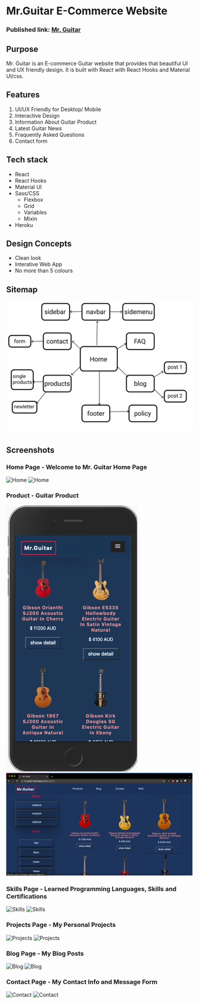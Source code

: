 <!-- # Getting Started with Create React App

This project was bootstrapped with [Create React App](https://github.com/facebook/create-react-app).

## Available Scripts

In the project directory, you can run:

### `npm start`

Runs the app in the development mode.\
Open [http://localhost:3000](http://localhost:3000) to view it in the browser.

The page will reload if you make edits.\
You will also see any lint errors in the console.

### `npm test`

Launches the test runner in the interactive watch mode.\
See the section about [running tests](https://facebook.github.io/create-react-app/docs/running-tests) for more information.

### `npm run build`

Builds the app for production to the `build` folder.\
It correctly bundles React in production mode and optimizes the build for the best performance.

The build is minified and the filenames include the hashes.\
Your app is ready to be deployed!

See the section about [deployment](https://facebook.github.io/create-react-app/docs/deployment) for more information.

### `npm run eject`

**Note: this is a one-way operation. Once you `eject`, you can’t go back!**

If you aren’t satisfied with the build tool and configuration choices, you can `eject` at any time. This command will remove the single build dependency from your project.

Instead, it will copy all the configuration files and the transitive dependencies (webpack, Babel, ESLint, etc) right into your project so you have full control over them. All of the commands except `eject` will still work, but they will point to the copied scripts so you can tweak them. At this point you’re on your own.

You don’t have to ever use `eject`. The curated feature set is suitable for small and middle deployments, and you shouldn’t feel obligated to use this feature. However we understand that this tool wouldn’t be useful if you couldn’t customize it when you are ready for it.

## Learn More

You can learn more in the [Create React App documentation](https://facebook.github.io/create-react-app/docs/getting-started).

To learn React, check out the [React documentation](https://reactjs.org/).

### Code Splitting

This section has moved here: [https://facebook.github.io/create-react-app/docs/code-splitting](https://facebook.github.io/create-react-app/docs/code-splitting)

### Analyzing the Bundle Size

This section has moved here: [https://facebook.github.io/create-react-app/docs/analyzing-the-bundle-size](https://facebook.github.io/create-react-app/docs/analyzing-the-bundle-size)

### Making a Progressive Web App

This section has moved here: [https://facebook.github.io/create-react-app/docs/making-a-progressive-web-app](https://facebook.github.io/create-react-app/docs/making-a-progressive-web-app)

### Advanced Configuration

This section has moved here: [https://facebook.github.io/create-react-app/docs/advanced-configuration](https://facebook.github.io/create-react-app/docs/advanced-configuration)

### Deployment

This section has moved here: [https://facebook.github.io/create-react-app/docs/deployment](https://facebook.github.io/create-react-app/docs/deployment)

### `npm run build` fails to minify

This section has moved here: [https://facebook.github.io/create-react-app/docs/troubleshooting#npm-run-build-fails-to-minify](https://facebook.github.io/create-react-app/docs/troubleshooting#npm-run-build-fails-to-minify)



<iframe style="border: 1px solid rgba(0, 0, 0, 0.1);" width="800" height="450" src="https://www.figma.com/embed?embed_host=share&url=https%3A%2F%2Fwww.figma.com%2Ffile%2Fl3iPGL4nYnO9NFPYtQfZnA%2FUntitled%3Fnode-id%3D1%253A3" allowfullscreen></iframe>
 -->

# Mr.Guitar E-Commerce Website

### Published link: [Mr. Guitar](https://mr-guitar.herokuapp.com/)

## Purpose

Mr. Guitar is an E-commerce Guitar website that provides that beautiful UI and UX friendly design. It is built with React with React Hooks and Material UI/css.

## Features

1. UI/UX Friendly for Desktop/ Mobile
1. Interactive Design
1. Information About Guitar Product
1. Latest Guitar News
1. Fraquently Asked Questions
1. Contact form

## Tech stack

- React
- React Hooks
- Material UI
- Sass/CSS
  - Flexbox
  - Grid
  - Variables
  - Mixin
- Heroku

## Design Concepts

- Clean look
- Interative Web App
- No more than 5 colours

## Sitemap

<img src="./doc/mr-guitar-sitemap.png" width="500">

## Screenshots

### Home Page - Welcome to Mr. Guitar Home Page

![Home](https://github.com/TanjaKuo/guitar-project/blob/main/doc/home.gif)
![Home](https://github.com/TanjaKuo/guitar-project/blob/main/doc/mobile.gif)

### Product - Guitar Product

<img src="./doc/product-mobile.png" >
<img src="./doc/product.png" width="500">

### Skills Page - Learned Programming Languages, Skills and Certifications

![Skills](https://github.com/TanjaKuo/guitar-project/blob/main/doc/product.png)
![Skills](https://github.com/TanjaKuo/guitar-project/blob/main/doc/product-mobile.png)

### Projects Page - My Personal Projects

![Projects](docs/projects.jpeg)
![Projects](docs/projects-mobile.jpeg)

### Blog Page - My Blog Posts

![Blog](docs/blog.jpeg)
![Blog](docs/blog-mobile.jpeg)

### Contact Page - My Contact Info and Message Form

![Contact](docs/contact.jpeg)
![Contact](docs/contact-mobile.jpeg)
